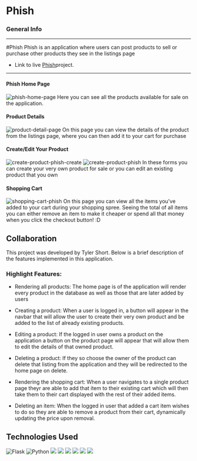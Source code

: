 # Phish


### General Info
***
#Phish
Phish is an application where users can post products to sell or purchase other products they see in the listings page
* Link to live [Phish](https://phish.onrender.com/)project.
***

#### Phish Home Page
![phish-home-page](https://user-images.githubusercontent.com/93847457/211180919-cac9ce3e-3828-4562-b08a-ba909ebad5a0.png)
Here you can see all the products available for sale on the application.

#### Product Details
![product-detail-page](https://user-images.githubusercontent.com/93847457/211181021-21dbcc16-474a-4e9e-a5ae-b8d32d381137.png)
On this page you can view the details of the product from the listings page, where you can then add it to your cart for purchase

#### Create/Edit Your Product
![create-product-phish-create](https://user-images.githubusercontent.com/93847457/211181094-be4dcd93-7bf7-4c71-9f76-7920bf716f84.png)
![create-product-phish](https://user-images.githubusercontent.com/93847457/211181068-34459dbe-e46a-41da-9687-7490f80eed4f.png)
In these forms you can create your very own product for sale or you can edit an existing product that you own

#### Shopping Cart
![shopping-cart-phish](https://user-images.githubusercontent.com/93847457/211181141-bc938f64-bb5c-4076-a2aa-e5c26060dda0.png)
On this page you can view all the items you've added to your cart during your shopping spree. Seeing the total of all items you can either remove an item to make it cheaper or spend all that money when you click the checkout button! :D



## Collaboration
This project was developed by Tyler Short. Below is a brief description of the features implemented in this application.
### Highlight Features:
* Rendering all products: The home page is of the application will render every product in the database as well as those that are later added by users
* Creating a product: When a user is logged in, a button will appear in the navbar that will allow the user to create their very own product and be added to the list of already existing products.
* Editing a product: If the logged in user owns a product on the application a button on the product page will appear that will allow them to edit the details of that owned product.
* Deleting a product: If they so choose the owner of the product can delete that listing from the application and they will be redirected to the home page on delete.


* Rendering the shopping cart: When a user navigates to a single product page theyr are able to add that item to their existing cart which will then take them to their cart displayed with the rest of their added items.
* Deleting an item: When the logged in user that added a cart item wishes to do so they are able to remove a product from their cart, dynamically updating the price upon removal.


## Technologies Used
![Flask](https://img.shields.io/badge/flask-%23000.svg?style=for-the-badge&logo=flask&logoColor=white)
![Python](https://img.shields.io/badge/python-3670A0?style=for-the-badge&logo=python&logoColor=ffdd54)
<img src="https://img.shields.io/badge/CSS3-1572B6?style=for-the-badge&logo=css3&logoColor=white" />
<img src="https://img.shields.io/badge/HTML5-E34F26?style=for-the-badge&logo=html5&logoColor=white" />
<img src="https://img.shields.io/badge/npm-CB3837?style=for-the-badge&logo=npm&logoColor=white" />
<img src="https://img.shields.io/badge/React-20232A?style=for-the-badge&logo=react&logoColor=61DAFB" />
<img src="https://img.shields.io/badge/Redux-593D88?style=for-the-badge&logo=redux&logoColor=white" />
<img src="https://img.shields.io/badge/Git-F05032?style=for-the-badge&logo=git&logoColor=white" />
